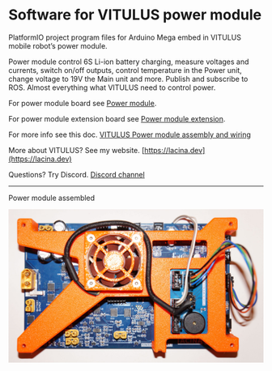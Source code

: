 # Software for VITULUS power module 

PlatformIO project program files for Arduino Mega embed in VITULUS mobile robot’s power module.

Power module control 6S Li-ion battery charging, measure voltages and currents, switch on/off outputs, control temperature in the Power unit, change voltage to 19V the Main unit and more. Publish and subscribe to ROS. Almost everything what VITULUS need to control power.


 For power module board see [Power module](https://github.com/lacina-dev/power_module).

 For power module extension board see [Power module extension](https://github.com/lacina-dev/power_module_extension).

 For more info see this doc. 
 [VITULUS Power module assembly and wiring](https://docs.google.com/document/d/1gbUeb38EpmrZyLzsyhS_GtbKjz4Z-vhWeXakbzIWZlc/edit?usp=sharing)

 More about VITULUS? See my website.
 [https://lacina.dev](https://lacina.dev)

 Questions? Try Discord.
 [Discord channel](https://discord.gg/YqeNV5hEVN)

----------


Power module assembled

![Power module assembled](DSC03553.JPG)